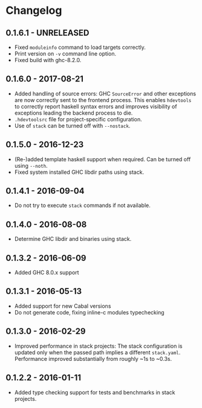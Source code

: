 # Changelog

## 0.1.6.1 - UNRELEASED

 * Fixed `moduleinfo` command to load targets correctly.
 * Print version on `-v` command line option.
 * Fixed build with ghc-8.2.0.

## 0.1.6.0 - 2017-08-21

 * Added handling of source errors: GHC `SourceError` and other exceptions are
   now correctly sent to the frontend process. This enables `hdevtools` to
   correctly report haskell syntax errors and improves visibility of exceptions
   leading the backend process to die.
 * `.hdevtoolsrc` file for project-specific configuration.
 * Use of `stack` can be turned off with `--nostack`.

## 0.1.5.0 - 2016-12-23

 * (Re-)added template haskell support when required. Can be turned off using `--noth`.
 * Fixed system installed GHC libdir paths using stack.

## 0.1.4.1 - 2016-09-04

 * Do not try to execute `stack` commands if not available.

## 0.1.4.0 - 2016-08-08

 * Determine GHC libdir and binaries using stack.

## 0.1.3.2 - 2016-06-09

 * Added GHC 8.0.x support

## 0.1.3.1 - 2016-05-13

 * Added support for new Cabal versions
 * Do not generate code, fixing inline-c modules typechecking

## 0.1.3.0 - 2016-02-29

 * Improved performance in stack projects: The stack configuration is
   updated only when the passed path implies a different `stack.yaml`.
   Performance improved substantially from roughly ~1s to ~0.3s.

## 0.1.2.2 - 2016-01-11

 * Added type checking support for tests and benchmarks in stack projects.
